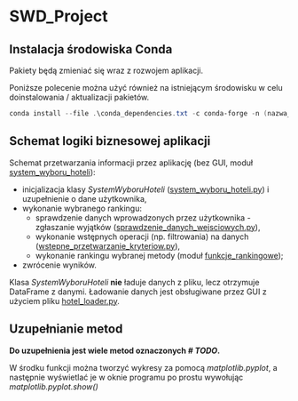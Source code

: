 # SWD_Project

## Instalacja środowiska Conda

Pakiety będą zmieniać się wraz z rozwojem aplikacji.

Poniższe polecenie można użyć również na istniejącym środowisku w celu doinstalowania / aktualizacji pakietów.

```PowerShell
conda install --file .\conda_dependencies.txt -c conda-forge -n (nazwa_srodowiska)
```

## Schemat logiki biznesowej aplikacji

Schemat przetwarzania informacji przez aplikację (bez GUI, moduł [system_wyboru_hoteli](app/system_wyboru_hoteli)):

* inicjalizacja klasy _SystemWyboruHoteli_ ([system_wyboru_hoteli.py](app/system_wyboru_hoteli/system_wyboru_hoteli.py)) i uzupełnienie o dane użytkownika,
* wykonanie wybranego rankingu:
    * sprawdzenie danych wprowadzonych przez użytkownika - zgłaszanie wyjątków ([sprawdzenie_danych_wejsciowych.py](app/system_wyboru_hoteli/sprawdzenie_danych_wejsciowych.py)),
    * wykonanie wstępnych operacji (np. filtrowania) na danych ([wstepne_przetwarzanie_kryteriow.py](app/system_wyboru_hoteli/wstepne_przetwarzanie_kryteriow.py)),
    * wykonanie rankingu wybranej metody (moduł [funkcje_rankingowe](app/system_wyboru_hoteli/funkcje_rankingowe));
* zwrócenie wyników.

Klasa _SystemWyboruHoteli_ **nie** ładuje danych z pliku, lecz otrzymuje DataFrame z danymi. Ładowanie danych jest obsługiwane przez GUI z użyciem pliku [hotel_loader.py](app/hotel_loader.py).


## Uzupełnianie metod

**Do uzupełnienia jest wiele metod oznaczonych _# TODO_.**

W środku funkcji można tworzyć wykresy za pomocą *matplotlib.pyplot*, a następnie wyświetlać je w oknie programu po prostu wywołując *matplotlib.pyplot.show()*
